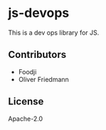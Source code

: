 # js-devops

This is a dev ops library for JS.


## Contributors

- Foodji
- Oliver Friedmann


## License

Apache-2.0

